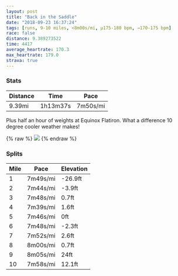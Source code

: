 ```yaml
---
layout: post
title: "Back in the Saddle"
date: "2018-09-23 16:37:24"
tags: [runs, 9-10 miles, <8m00s/mi, μ175-180 bpm, →170-175 bpm]
race: false
distance: 9.389273522
time: 4417
average_heartrate: 170.3
max_heartrate: 179.0
strava: true
---
```


### Stats

| Distance | Time | Pace |
|----------|------|------|
|9.39mi|1h13m37s|7m50s/mi|

Plus half an hour of weights at Equinox Flatiron. What a difference 10 degree cooler weather makes!

{% raw %}
<img src='https://maps.googleapis.com/maps/api/staticmap?maptype=roadmap&path=enc:mwrwFriqbM?yAyDgDRaEdEaKuGkIdBsKnCiEzCyO|EUxMuNn_AlKjm@hS~DrGKx{@|CbJ]lGhEfi@~B|KdEtChD`NpMpPn@zKxANsBfDxK|SXjHwDbFsIj@]rM_E~Cf@tAqBfCqHqGyBhDqWcDGmF_Ce@iC?gDhEaZaD\qRoA_B}mAeNyn@s@a\yIt@wEaBkCvDuJBkE|CsDlJuZmAkD`AuEjCoHvBb@rKm\aHeC&key=AIzaSyC1MId7bFpkLXNAaYhBSTb8jLyiSqzbDtM&size=800x800&markers=color:yellow|label:S|40.73351,-73.9857&markers=color:green|label:F|40.73859999999999,-73.99002999999999'>
{% endraw %}

### Splits

| Mile | Pace | Elevation |
|------|------|-----------|
|1|7m49s/mi|-26.9ft|
|2|7m44s/mi|-3.9ft|
|3|7m48s/mi|0.7ft|
|4|7m39s/mi|1.6ft|
|5|7m46s/mi|0ft|
|6|7m48s/mi|-2.3ft|
|7|7m52s/mi|2.6ft|
|8|8m00s/mi|0.7ft|
|9|8m05s/mi|24ft|
|10|7m58s/mi|12.1ft|
